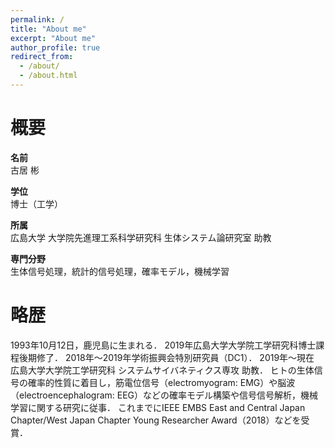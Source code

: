 ```yaml
---
permalink: /
title: "About me"
excerpt: "About me"
author_profile: true
redirect_from: 
  - /about/
  - /about.html
---
```


概要
======

**名前**<br>
古居 彬

**学位**<br>
博士（工学）

**所属**<br>
広島大学 大学院先進理工系科学研究科 生体システム論研究室 助教

**専門分野**<br>
生体信号処理，統計的信号処理，確率モデル，機械学習

略歴
======
1993年10月12日，鹿児島に生まれる．
2019年広島大学大学院工学研究科博士課程後期修了．
2018年〜2019年学術振興会特別研究員（DC1）．
2019年〜現在 広島大学大学院工学研究科 システムサイバネティクス専攻 助教．
ヒトの生体信号の確率的性質に着目し，筋電位信号（electromyogram: EMG）や脳波（electroencephalogram: EEG）などの確率モデル構築や信号信号解析，機械学習に関する研究に従事．
これまでにIEEE EMBS East and Central Japan Chapter/West Japan Chapter Young Researcher Award（2018）などを受賞．

